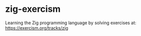 # zig-exercism
Learning the Zig programming language by solving exercises at: https://exercism.org/tracks/zig
